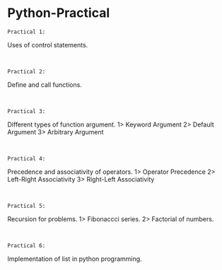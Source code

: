 # Python-Practical

`Practical 1:`
<p>Uses of control statements.</p>
<br>

`Practical 2:`
<p>Define and call functions.</p>
<br>

`Practical 3:`
<p>Different types of function argument.
1> Keyword Argument
2> Default Argument
3> Arbitrary Argument</p>
<br>

`Practical 4:`
<p>Precedence and associativity of operators.
1> Operator Precedence
2> Left-Right Associativity
3> Right-Left Associativity</p>
<br>

`Practical 5:`
<p>Recursion for problems.
1> Fibonaccci series.
2> Factorial of numbers.</p>
<br>

`Practical 6:`
<p>Implementation of list in python programming.</p>
<br>
